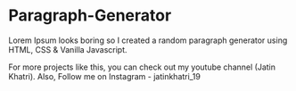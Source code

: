 # Paragraph-Generator

Lorem Ipsum looks boring so I created a random paragraph generator using HTML, CSS & Vanilla Javascript.

For more projects like this, you can check out my youtube channel (Jatin Khatri). Also, Follow me on Instagram - jatinkhatri_19
